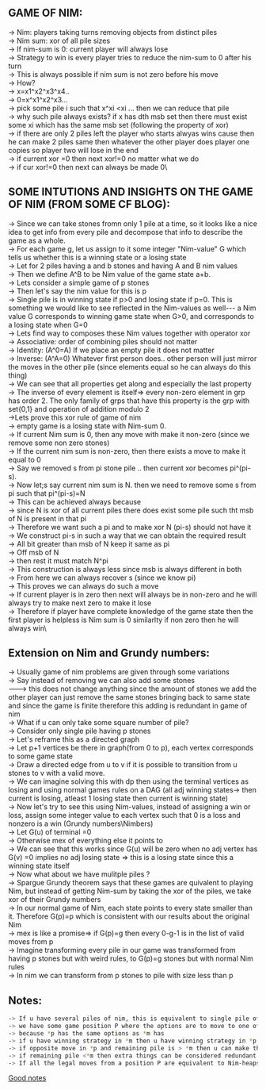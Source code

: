 **GAME OF NIM:**
--

-> Nim: players taking turns removing objects from distinct piles\
-> Nim sum: xor of all pile sizes\
-> If nim-sum is 0: current player will always lose\
-> Strategy to win is every player tries to reduce the nim-sum to 0 after his turn\
-> This is always possible if nim sum is not zero before his move\
-> How?\
-> x=x1^x2^x3^x4..\
-> 0=x^x1^x2^x3...\
-> pick some pile i such that x^xi <xi ... then we can reduce that pile \
-> why such pile always exists? if x has dth msb set then there must exist some xi which has the same msb set (following the property of xor)\
-> if there are only 2 piles left the player who starts alwyas wins cause then he can make 2 piles same then whatever the other player does player one copies so player two will lose in the end\
-> if current xor =0 then next xor!=0 no matter what we do\
-> if cur xor!=0 then next can always be made 0\


**SOME INTUTIONS AND INSIGHTS ON THE GAME OF NIM (FROM SOME CF BLOG):**
--

-> Since we can take stones fromn only 1 pile at a time, so it looks like a nice idea to get info from every pile and decompose that info to describe the game as a whole.\
-> For each game g, let us assign to it some integer "Nim-value" G which tells us whether this is a winning state or a losing state\
-> Let for 2 piles having a and b stones and having A and B nim values\
-> Then we define A^B to be Nim value of the game state a+b.\
-> Lets consider a simple game of p stones\
-> Then let's say the nim value for this is p\
-> Single pile is in winning state if p>0 and losing state if p=0. This is something we would like to see reflected in the Nim-values as well--- a Nim value G corresponds to  winning game state when G>0, and corresponds to a losing state when G=0\
-> Lets find way to composes these Nim values together with operator xor\
-> Associative: order of combining piles should not matter\
-> Identity: (A^0=A) If we place an empty pile it does not matter\
-> Inverse: (A^A=0) Whatever first person does.. other person will just mirror the moves in the other pile (since elements equal so he can always do this thing) \
-> We can see that all properties get along and especially the last property\
-> The inverse of every element is itself=> every non-zero element in grp has order 2. The only family of grps that have this property is the grp with set{0,1} and operation of addition modulo 2\
->Lets prove this xor rule of game of nim\
-> empty game is a losing state with Nim-sum 0.\
-> If current Nim sum is 0, then any move with make it non-zero (since we remove some non zero stones)\
-> If the current nim sum is non-zero, then there exists a move to make it equal to 0\
-> Say we removed s from pi stone pile .. then current xor becomes pi^(pi-s).\
-> Now let;s say current nim sum is N. then we need to remove some s from pi such that pi^(pi-s)=N\
-> This can be achieved always because \
-> since N is xor of all current piles there does exist some pile such tht msb of N is present in that pi\
-> Therefore we want such a pi and to make xor N (pi-s) should not have it \
-> We construct pi-s in such a way that we can obtain the required result\
-> All bit greater than msb of N keep it same as pi\
-> Off msb of N \
-> then rest it must match N^pi\
-> This construction is always less since msb is always different in both\
-> From here we can always recover s (since we know pi)\
-> This proves we can always do such a move\
-> If current player is in zero then next will always be in non-zero and he will always try to make next zero to make it lose\
-> Therefore if player have complete knowledge of the game state then the first player is helpless is Nim sum is 0 similarlty if non zero then he will always win\

**Extension on Nim and Grundy numbers:**
--

-> Usually game of nim problems are given through some variations\
-> Say instead of removing we can also add some stones\
---> this does not change anything since the amount of stones we add the other player can just remove the same stones bringing back to same state and since the game is finite therefore this adding is redundant in game of nim\
-> What if u can only take some square number of pile?\
-> Consider only single pile having p stones\
-> Let's reframe this as a directed graph\
-> Let p+1 vertices be there in graph(from 0 to p), each vertex corresponds to some game state\
-> Draw a directed edge from u to v if it is possible to transition from u stones to v with a valid move.\
-> We can imagine solving this with dp then using the terminal vertices as losing and using normal games rules on a DAG (all adj winning states-> then current is losing, atleast  1 losing state then current is winning state)\
-> Now let's try to see this using Nim-values, instead of assigning a win or loss, assign some integer value to each vertex such that 0 is a loss and nonzero is a win (Grundy numbers\Nimbers)\
-> Let G(u) of terminal =0\
-> Otherwise mex of everything else it points to\
-> We can see that this works since G(u) will be zero when no adj vertex has G(v) =0 implies no adj losing state => this is a losing state since this a winning state itself\
-> Now what about we have mulitple piles ? \
-> Spargue Grundy theorem says that these games are quivalent to playing Nim, but instead of getting Nim-sum by taking the xor of the piles, we take xor of their Grundy numbers\
-> In our normal game of Nim, each state points to every state smaller than it. Therefore G(p)=p which is consistent with our results about the original Nim\
-> mex is like a promise=> if G(p)=g then every 0-g-1 is in the list of valid moves from p\
-> Imagine transforming every pile in our game was transformed from having p stones but with weird rules, to G(p)=g stones but with normal Nim rules\
-> In nim we can transform from p stones to pile with size less than p


**Notes:**
--
```sh
-> If u have several piles of nim, this is equivalent to single pile of Nim of *(x^y^z^..) 
-> we have some game position P where the options are to move to one of several possible Nim-heaps, and M is the smallest Nim-heap that is not among the options. Then P = ∗M.
-> because *p has the same options as *m has 
-> if u have winning strategy in *m then u have winning strategy in *p
-> if opposite move in *p and remaining pile is > *m then u can make the pile =*m and pretend nothing happended
-> if remaining pile <*m then extra things can be considered redundant u only removed from pile of size *m
-> If all the legal moves from a position P are equivalent to Nim-heaps of sizes {s1, ..., sk}, then P itself is equivalent to a nim-heap of size MEX(s1, ..., sk)
```

[Good notes](https://blog.plover.com/math/sprague-grundy.html)

